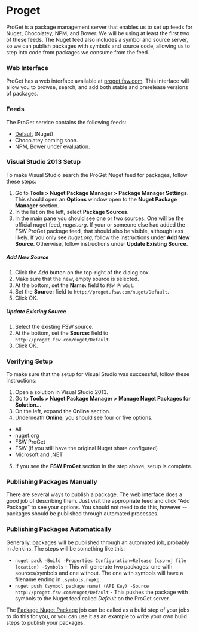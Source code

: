 # Proget
ProGet is a package management server that enables us to set up feeds for Nuget,
Chocolatey, NPM, and Bower. We will be using at least the first two of these
feeds. The Nuget feed also includes a symbol and source server, so we can
publish packages with symbols and source code, allowing us to step into code
from packages we consume from the feed.

### Web Interface
ProGet has a web interface available at [proget.fsw.com](http://proget.fsw.com).
This interface will allow you to browse, search, and add both stable and
prerelease versions of packages.

### Feeds
The ProGet service contains the following feeds:

* [Default](http://proget.fsw.com/feeds/Default) (Nuget)
* Chocolatey coming soon.
* NPM, Bower under evaluation.

### Visual Studio 2013 Setup
To make Visual Studio search the ProGet Nuget feed for packages, follow these
steps:

1. Go to **Tools > Nuget Package Manager > Package Manager Settings**.  This
should open an **Options** window open to the **Nuget Package Manager** section.
2. In the list on the left, select **Package Sources**.
3. In the main pane you should see one or two sources.  One will be the official
nuget feed, _nuget.org_.  If your or someone else had added the FSW ProGet
package feed, that should also be visible, although less likely.  If you only
see _nuget.org_, follow the instructions under **Add New Source**.  Otherwise,
follow instructions under **Update Existing Source**.

##### Add New Source

1. Click the _Add_ button on the top-right of the dialog box.
2. Make sure that the new, empty source is selected.
3. At the bottom, set the **Name:** field to `FSW ProGet`.
4. Set the **Source:** field to `http://proget.fsw.com/nuget/Default`.
5. Click OK.

##### Update Existing Source

1. Select the existing FSW source.
3. At the bottom, set the **Source:** field to
`http://proget.fsw.com/nuget/Default`.
4. Click OK.

### Verifying Setup

To make sure that the setup for Visual Studio was successful, follow these
instructions:

1. Open a solution in Visual Studio 2013.
2. Go to **Tools > Nuget Package Manager > Manage Nuget Packages for
Solution...**
3. On the left, expand the **Online** section.
4. Underneath **Online**, you should see four or five options.
  * All
  * nuget.org
  * FSW ProGet
  * FSW (if you still have the original Nuget share configured)
  * Microsoft and .NET
5. If you see the **FSW ProGet** section in the step above, setup is complete.


### Publishing Packages Manually
There are several ways to publish a package. The web interface does a good job
of describing them. Just visit the appropriate feed and click "Add Package" to
see your options. You should not need to do this, however -- packages should be
published through automated processes.

### Publishing Packages Automatically
Generally, packages will be published through an automated job, probably in
Jenkins. The steps will be something like this:

* `nuget pack -Build -Properties Configuration=Release (csproj file location) -Symbols` -
This will generate two packages: one with sources/symbols and one without.
The one with symbols will have a filename ending in `.symbols.nupkg`.
* `nuget push (symbol package name) (API Key) -Source http://proget.fsw.com/nuget/Default` -
This pushes the package with symbols to the Nuget feed called *Default* on the
ProGet server.

The [Package Nuget Package](http://fswjenkins01:8080/job/package_nuget_package/configure)
job can be called as a build step of your jobs to do this for you, or you can
use it as an example to write your own build steps to publish your packages.
